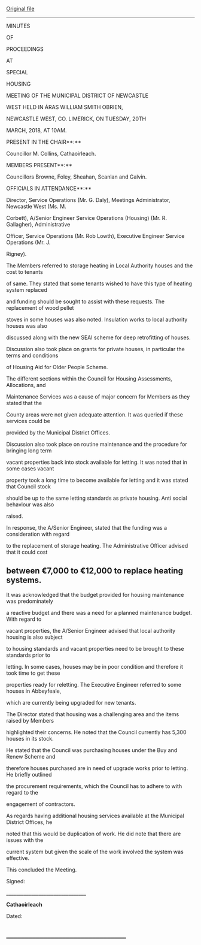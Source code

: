 [Original file](https://www.limerick.ie/sites/default/files/media/documents/2018-04/01d%202018-03-20%20Minutes%20Special%20Meeting%20on%20Housing%20Issues%20Municipal%20District%20of%20Newcastle%20West.pdf)

---
MINUTES

OF

PROCEEDINGS

AT

SPECIAL

HOUSING

MEETING OF THE MUNICIPAL DISTRICT OF NEWCASTLE

WEST HELD IN ÁRAS WILLIAM SMITH OBRIEN,

NEWCASTLE WEST, CO. LIMERICK, ON TUESDAY, 20TH

MARCH, 2018, AT 10AM.

PRESENT IN THE CHAIR**:**

Councillor M. Collins, Cathaoirleach.

MEMBERS PRESENT**:**

Councillors Browne, Foley, Sheahan, Scanlan and Galvin.

OFFICIALS IN ATTENDANCE**:**

Director, Service Operations (Mr. G. Daly), Meetings Administrator, Newcastle West (Ms. M.

Corbett), A/Senior Engineer Service Operations (Housing) (Mr. R. Gallagher), Administrative

Officer, Service Operations (Mr. Rob Lowth), Executive Engineer Service Operations (Mr. J.

Rigney).

The Members referred to storage heating in Local Authority houses and the cost to tenants

of same. They stated that some tenants wished to have this type of heating system replaced

and funding should be sought to assist with these requests. The replacement of wood pellet

stoves in some houses was also noted. Insulation works to local authority houses was also

discussed along with the new SEAI scheme for deep retrofitting of houses.

Discussion also took place on grants for private houses, in particular the terms and conditions

of Housing Aid for Older People Scheme.

The different sections within the Council for Housing Assessments, Allocations, and

Maintenance Services was a cause of major concern for Members as they stated that the

County areas were not given adequate attention. It was queried if these services could be

provided by the Municipal District Offices.

Discussion also took place on routine maintenance and the procedure for bringing long term

vacant properties back into stock available for letting. It was noted that in some cases vacant

property took a long time to become available for letting and it was stated that Council stock

should be up to the same letting standards as private housing. Anti social behaviour was also

raised.

In response, the A/Senior Engineer, stated that the funding was a consideration with regard

to the replacement of storage heating. The Administrative Officer advised that it could cost

between €7,000 to €12,000 to replace heating systems.
---
It was acknowledged that the budget provided for housing maintenance was predominately

a reactive budget and there was a need for a planned maintenance budget. With regard to

vacant properties, the A/Senior Engineer advised that local authority housing is also subject

to housing standards and vacant properties need to be brought to these standards prior to

letting. In some cases, houses may be in poor condition and therefore it took time to get these

properties ready for reletting. The Executive Engineer referred to some houses in Abbeyfeale,

which are currently being upgraded for new tenants.

The Director stated that housing was a challenging area and the items raised by Members

highlighted their concerns. He noted that the Council currently has 5,300 houses in its stock.

He stated that the Council was purchasing houses under the Buy and Renew Scheme and

therefore houses purchased are in need of upgrade works prior to letting. He briefly outlined

the procurement requirements, which the Council has to adhere to with regard to the

engagement of contractors.

As regards having additional housing services available at the Municipal District Offices, he

noted that this would be duplication of work. He did note that there are issues with the

current system but given the scale of the work involved the system was effective.

This concluded the Meeting.

Signed:

**\_\_\_\_\_\_\_\_\_\_\_\_\_\_\_\_\_\_\_\_\_\_\_\_\_\_\_\_\_\_\_\_**

**Cathaoirleach**

Dated:

**\_\_\_\_\_\_\_\_\_\_\_\_\_\_\_\_\_\_\_\_\_\_\_\_\_\_\_\_\_\_\_\_**
---
